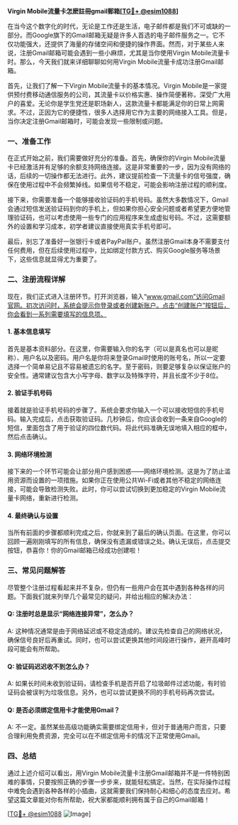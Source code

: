 **Virgin Mobile流量卡怎麽註冊gmail郵箱[[TG💪+ @esim1088](https://t.me/s/esim1088)]**

在当今这个数字化的时代，无论是工作还是生活，电子邮件都是我们不可或缺的一部分。而Google旗下的Gmail邮箱无疑是许多人首选的电子邮件服务之一。它不仅功能强大，还提供了海量的存储空间和便捷的操作界面。然而，对于某些人来说，注册Gmail邮箱可能会遇到一些小麻烦，尤其是当你使用Virgin Mobile流量卡时。那么，今天我们就来详细聊聊如何用Virgin Mobile流量卡成功注册Gmail邮箱。

首先，让我们了解一下Virgin Mobile流量卡的基本情况。Virgin Mobile是一家提供预付费移动通信服务的公司，其流量卡以价格实惠、操作简便著称，深受广大用户的喜爱。无论你是学生党还是职场新人，这款流量卡都能满足你的日常上网需求。不过，正因为它的便捷性，很多人选择用它作为主要的网络接入工具。但是，当你决定注册Gmail邮箱时，可能会发现一些限制或问题。

### 一、准备工作

在正式开始之前，我们需要做好充分的准备。首先，确保你的Virgin Mobile流量卡已经激活并有足够的余额支持网络连接。这是非常重要的一步，因为没有网络的话，后续的一切操作都无法进行。此外，建议提前检查一下流量卡的信号强度，确保在使用过程中不会频繁掉线。如果信号不稳定，可能会影响注册过程的顺利度。

接下来，你需要准备一个能够接收验证码的手机号码。虽然大多数情况下，Gmail会通过短信发送验证码到你的手机上，但如果你担心安全问题或者希望更方便地管理验证码，也可以考虑使用一些专门的应用程序来生成虚拟号码。不过，这需要额外的设置和学习成本，初学者建议直接使用真实手机号即可。

最后，别忘了准备好一张银行卡或者PayPal账户。虽然注册Gmail本身不需要支付任何费用，但在后续使用过程中，比如绑定付款方式、购买Google服务等场景下，这些信息就显得尤为重要了。

### 二、注册流程详解

现在，我们正式进入注册环节。打开浏览器，输入“www.gmail.com”访问Gmail官网。初次访问时，系统会提示你登录或者创建新账户。点击“创建账户”按钮后，你会看到一系列需要填写的信息项。

#### 1. 基本信息填写

首先是基本资料部分。在这里，你需要输入你的名字（可以是真名也可以是昵称）、用户名以及密码。用户名是你将来登录Gmail时使用的账号名，所以一定要选择一个简单易记且不容易被遗忘的名字。至于密码，则要足够复杂以保证账户的安全性。通常建议包含大小写字母、数字以及特殊字符，并且长度不少于8位。

#### 2. 验证手机号码

接着就是验证手机号码的步骤了。系统会要求你输入一个可以接收短信的手机号码。输入完成后，点击获取验证码。几秒钟后，你应该会收到一条来自Google的短信，里面包含了用于验证的四位数代码。将此代码准确无误地填入相应的框中，然后点击确认。

#### 3. 网络环境检测

接下来的一个环节可能会让部分用户感到困惑——网络环境检测。这是为了防止滥用资源而设置的一项措施。如果你正在使用公共Wi-Fi或者其他不稳定的网络连接，可能会导致检测失败。此时，你可以尝试切换到更加稳定的Virgin Mobile流量卡网络，重新进行检测。

#### 4. 最终确认与设置

当所有前面的步骤都顺利完成之后，你就来到了最后的确认页面。在这里，你可以回顾一遍刚刚填写的所有信息，确保没有遗漏或错误之处。确认无误后，点击提交按钮，恭喜你！你的Gmail邮箱已经成功创建啦！

### 三、常见问题解答

尽管整个注册过程看起来并不复杂，但仍有一些用户会在其中遇到各种各样的问题。下面我们就来列举几个最常见的疑问，并给出相应的解决办法：

#### Q: 注册时总是显示“网络连接异常”，怎么办？

A: 这种情况通常是由于网络延迟或不稳定造成的。建议先检查自己的网络状况，确保信号良好后再重试。同时，也可以尝试更换其他时间段进行操作，避开高峰时段可能会有所帮助。

#### Q: 验证码迟迟收不到怎么办？

A: 如果长时间未收到验证码，请检查手机是否开启了垃圾邮件过滤功能，有时验证码会被误判为垃圾信息。另外，也可以尝试更换不同的手机号码再次尝试。

#### Q: 是否必须绑定信用卡才能使用Gmail？

A: 不一定。虽然某些高级功能确实需要绑定信用卡，但对于普通用户而言，只要合理利用免费资源，完全可以在不绑定信用卡的情况下正常使用Gmail。

### 四、总结

通过上述介绍可以看出，用Virgin Mobile流量卡注册Gmail邮箱并不是一件特别困难的事情，只要按照正确的步骤一步步来，就能轻松搞定。当然，在实际操作过程中难免会遇到各种各样的小插曲，这就需要我们保持耐心和细心的态度去应对。希望这篇文章能对你有所帮助，祝大家都能顺利拥有属于自己的Gmail邮箱！

[[TG💪+ @esim1088](https://t.me/s/esim1088) ![Image](https://i.postimg.cc/4NQfJmqS/Snipaste-2025-05-13-00-14-12.png)]